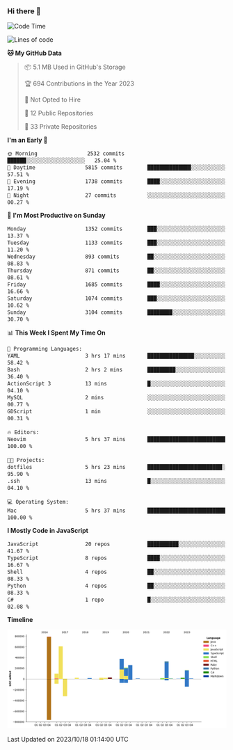 ### Hi there 👋

<!--
**Clumsy-Coder/Clumsy-Coder** is a ✨ _special_ ✨ repository because its `README.md` (this file) appears on your GitHub profile.

Here are some ideas to get you started:

- 🔭 I’m currently working on ...
- 🌱 I’m currently learning ...
- 👯 I’m looking to collaborate on ...
- 🤔 I’m looking for help with ...
- 💬 Ask me about ...
- 📫 How to reach me: ...
- 😄 Pronouns: ...
- ⚡ Fun fact: ...
-->

<!-- anmol098/waka-readme-stats -->
<!--START_SECTION:waka-->
![Code Time](http://img.shields.io/badge/Code%20Time-413%20hrs%2028%20mins-blue)

![Lines of code](https://img.shields.io/badge/From%20Hello%20World%20I%27ve%20Written-3.0%20million%20lines%20of%20code-blue)

**🐱 My GitHub Data** 

> 📦 5.1 MB Used in GitHub's Storage 
 > 
> 🏆 694 Contributions in the Year 2023
 > 
> 🚫 Not Opted to Hire
 > 
> 📜 12 Public Repositories 
 > 
> 🔑 33 Private Repositories 
 > 
**I'm an Early 🐤** 

```text
🌞 Morning                2532 commits        ██████░░░░░░░░░░░░░░░░░░░   25.04 % 
🌆 Daytime                5815 commits        ██████████████░░░░░░░░░░░   57.51 % 
🌃 Evening                1738 commits        ████░░░░░░░░░░░░░░░░░░░░░   17.19 % 
🌙 Night                  27 commits          ░░░░░░░░░░░░░░░░░░░░░░░░░   00.27 % 
```
📅 **I'm Most Productive on Sunday** 

```text
Monday                   1352 commits        ███░░░░░░░░░░░░░░░░░░░░░░   13.37 % 
Tuesday                  1133 commits        ███░░░░░░░░░░░░░░░░░░░░░░   11.20 % 
Wednesday                893 commits         ██░░░░░░░░░░░░░░░░░░░░░░░   08.83 % 
Thursday                 871 commits         ██░░░░░░░░░░░░░░░░░░░░░░░   08.61 % 
Friday                   1685 commits        ████░░░░░░░░░░░░░░░░░░░░░   16.66 % 
Saturday                 1074 commits        ███░░░░░░░░░░░░░░░░░░░░░░   10.62 % 
Sunday                   3104 commits        ████████░░░░░░░░░░░░░░░░░   30.70 % 
```


📊 **This Week I Spent My Time On** 

```text
💬 Programming Languages: 
YAML                     3 hrs 17 mins       ███████████████░░░░░░░░░░   58.42 % 
Bash                     2 hrs 2 mins        █████████░░░░░░░░░░░░░░░░   36.40 % 
ActionScript 3           13 mins             █░░░░░░░░░░░░░░░░░░░░░░░░   04.10 % 
MySQL                    2 mins              ░░░░░░░░░░░░░░░░░░░░░░░░░   00.77 % 
GDScript                 1 min               ░░░░░░░░░░░░░░░░░░░░░░░░░   00.31 % 

🔥 Editors: 
Neovim                   5 hrs 37 mins       █████████████████████████   100.00 % 

🐱‍💻 Projects: 
dotfiles                 5 hrs 23 mins       ████████████████████████░   95.90 % 
.ssh                     13 mins             █░░░░░░░░░░░░░░░░░░░░░░░░   04.10 % 

💻 Operating System: 
Mac                      5 hrs 37 mins       █████████████████████████   100.00 % 
```

**I Mostly Code in JavaScript** 

```text
JavaScript               20 repos            ██████████░░░░░░░░░░░░░░░   41.67 % 
TypeScript               8 repos             ████░░░░░░░░░░░░░░░░░░░░░   16.67 % 
Shell                    4 repos             ██░░░░░░░░░░░░░░░░░░░░░░░   08.33 % 
Python                   4 repos             ██░░░░░░░░░░░░░░░░░░░░░░░   08.33 % 
C#                       1 repo              █░░░░░░░░░░░░░░░░░░░░░░░░   02.08 % 
```



**Timeline**

![Lines of Code chart](https://raw.githubusercontent.com/Clumsy-Coder/Clumsy-Coder/main/assets/bar_graph.png)


 Last Updated on 2023/10/18 01:14:00 UTC
<!--END_SECTION:waka-->
